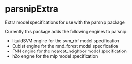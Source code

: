 # parsnipExtra
Extra model specifications for use with the parsnip package

Currently this package adds the following engines to parsnip:

- liquidSVM engine for the svm_rbf model specification
- Cubist engine for the rand_forest model specification
- FNN engine for the nearest_neighbor model specification
- h2o engine for the mlp model specification
